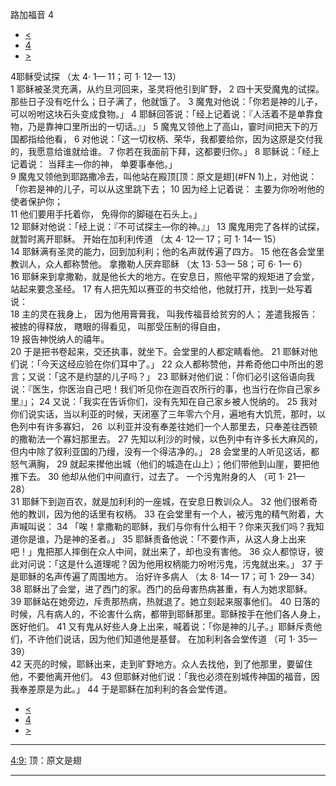 ﻿





 路加福音 4




* [<](bible/LUK03.md)
* [4](bible/LUK.md)
* [>](bible/LUK05.md)



 
4耶稣受试探 （太
4·
1—
11；可
1·
12—
13）  
1 耶稣被圣灵充满，从约旦河回来，圣灵将他引到旷野， 
2 四十天受魔鬼的试探。那些日子没有吃什么；日子满了，他就饿了。 
3 魔鬼对他说：「你若是神的儿子，可以吩咐这块石头变成食物。」 
4 耶稣回答说：「经上记着说：『人活着不是单靠食物，乃是靠神口里所出的一切话。』」 
5 魔鬼又领他上了高山，霎时间把天下的万国都指给他看， 
6 对他说：「这一切权柄、荣华，我都要给你，因为这原是交付我的，我愿意给谁就给谁。 
7 你若在我面前下拜，这都要归你。」 
8 耶稣说：「经上记着说： 当拜主—你的神， 单要事奉他。」  
9 魔鬼又领他到耶路撒冷去，叫他站在殿顶[顶：原文是翅](#FN
1)上，对他说：「你若是神的儿子，可以从这里跳下去； 
10 因为经上记着说： 主要为你吩咐他的使者保护你；  
11 他们要用手托着你， 免得你的脚碰在石头上。」  
12 耶稣对他说：「经上说：『不可试探主—你的神。』」 
13 魔鬼用完了各样的试探，就暂时离开耶稣。 开始在加利利传道 （太
4·
12—
17；可
1·
14—
15）  
14 耶稣满有圣灵的能力，回到加利利；他的名声就传遍了四方。 
15 他在各会堂里教训人，众人都称赞他。 拿撒勒人厌弃耶稣 （太
13·
53—
58；可
6·
1—
6）  
16 耶稣来到拿撒勒，就是他长大的地方。在安息日，照他平常的规矩进了会堂，站起来要念圣经。 
17 有人把先知以赛亚的书交给他，他就打开，找到一处写着说：  
18 主的灵在我身上， 因为他用膏膏我， 叫我传福音给贫穷的人； 差遣我报告： 被掳的得释放， 瞎眼的得看见， 叫那受压制的得自由，  
19 报告神悦纳人的禧年。  
20 于是把书卷起来，交还执事，就坐下。会堂里的人都定睛看他。 
21 耶稣对他们说：「今天这经应验在你们耳中了。」 
22 众人都称赞他，并希奇他口中所出的恩言；又说：「这不是约瑟的儿子吗？」 
23 耶稣对他们说：「你们必引这俗语向我说：『医生，你医治自己吧！我们听见你在迦百农所行的事，也当行在你自己家乡里』」； 
24 又说：「我实在告诉你们，没有先知在自己家乡被人悦纳的。 
25 我对你们说实话，当以利亚的时候，天闭塞了三年零六个月，遍地有大饥荒，那时，以色列中有许多寡妇， 
26  以利亚并没有奉差往她们一个人那里去，只奉差往西顿的撒勒法一个寡妇那里去。 
27 先知以利沙的时候，以色列中有许多长大麻风的，但内中除了叙利亚国的乃缦，没有一个得洁净的。」 
28 会堂里的人听见这话，都怒气满胸， 
29 就起来撵他出城（他们的城造在山上）；他们带他到山崖，要把他推下去。 
30 他却从他们中间直行，过去了。 一个污鬼附身的人 （可
1·
21—
28）  
31 耶稣下到迦百农，就是加利利的一座城，在安息日教训众人。 
32 他们很希奇他的教训，因为他的话里有权柄。 
33 在会堂里有一个人，被污鬼的精气附着，大声喊叫说： 
34 「唉！拿撒勒的耶稣，我们与你有什么相干？你来灭我们吗？我知道你是谁，乃是神的圣者。」 
35 耶稣责备他说：「不要作声，从这人身上出来吧！」鬼把那人摔倒在众人中间，就出来了，却也没有害他。 
36 众人都惊讶，彼此对问说：「这是什么道理呢？因为他用权柄能力吩咐污鬼，污鬼就出来。」 
37 于是耶稣的名声传遍了周围地方。 治好许多病人 （太
8·
14—
17；可
1·
29—
34）  
38 耶稣出了会堂，进了西门的家。西门的岳母害热病甚重，有人为她求耶稣。 
39 耶稣站在她旁边，斥责那热病，热就退了。她立刻起来服事他们。 
40 日落的时候，凡有病人的，不论害什么病，都带到耶稣那里。耶稣按手在他们各人身上，医好他们。 
41 又有鬼从好些人身上出来，喊着说：「你是神的儿子。」耶稣斥责他们，不许他们说话，因为他们知道他是基督。 在加利利各会堂传道 （可
1·
35—
39）  
42 天亮的时候，耶稣出来，走到旷野地方。众人去找他，到了他那里，要留住他，不要他离开他们。 
43 但耶稣对他们说：「我也必须在别城传神国的福音，因我奉差原是为此。」 
44 于是耶稣在加利利的各会堂传道。 
* [<](bible/LUK03.md)
* [4](bible/LUK.md)
* [>](bible/LUK05.md)





---


[4:9:](#V9)
顶：原文是翅




---









